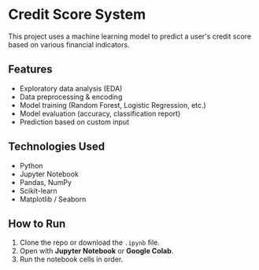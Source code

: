 # Credit Score System

This project uses a machine learning model to predict a user's credit score based on various financial indicators.

##  Features
- Exploratory data analysis (EDA)
- Data preprocessing & encoding
- Model training (Random Forest, Logistic Regression, etc.)
- Model evaluation (accuracy, classification report)
- Prediction based on custom input

##  Technologies Used
- Python
- Jupyter Notebook
- Pandas, NumPy
- Scikit-learn
- Matplotlib / Seaborn

##  How to Run
1. Clone the repo or download the `.ipynb` file.
2. Open with **Jupyter Notebook** or **Google Colab**.
3. Run the notebook cells in order.

